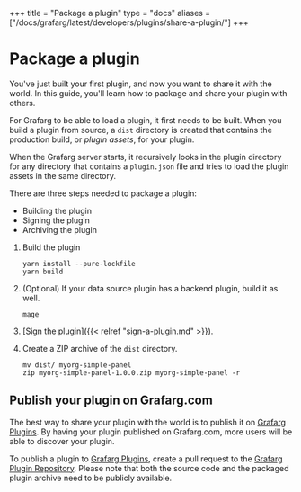 +++
title = "Package a plugin"
type = "docs"
aliases = ["/docs/grafarg/latest/developers/plugins/share-a-plugin/"]
+++

# Package a plugin

You've just built your first plugin, and now you want to share it with the world. In this guide, you'll learn how to package and share your plugin with others.

For Grafarg to be able to load a plugin, it first needs to be built. When you build a plugin from source, a `dist` directory is created that contains the production build, or _plugin assets_, for your plugin.

When the Grafarg server starts, it recursively looks in the plugin directory for any directory that contains a `plugin.json` file and tries to load the plugin assets in the same directory.

There are three steps needed to package a plugin:

- Building the plugin
- Signing the plugin
- Archiving the plugin

1. Build the plugin

   ```
   yarn install --pure-lockfile
   yarn build
   ```

1. (Optional) If your data source plugin has a backend plugin, build it as well.

   ```
   mage
   ```

1. [Sign the plugin]({{< relref "sign-a-plugin.md" >}}).

1. Create a ZIP archive of the `dist` directory.

   ```
   mv dist/ myorg-simple-panel
   zip myorg-simple-panel-1.0.0.zip myorg-simple-panel -r
   ```

## Publish your plugin on Grafarg.com

The best way to share your plugin with the world is to publish it on [Grafarg Plugins](https://grafarg.com/plugins). By having your plugin published on Grafarg.com, more users will be able to discover your plugin.

To publish a plugin to [Grafarg Plugins](https://grafarg.com/grafarg/plugins), create a pull request to the [Grafarg Plugin Repository](https://github.com/famarker/grafarg-plugin-repository). Please note that both the source code and the packaged plugin archive need to be publicly available.
